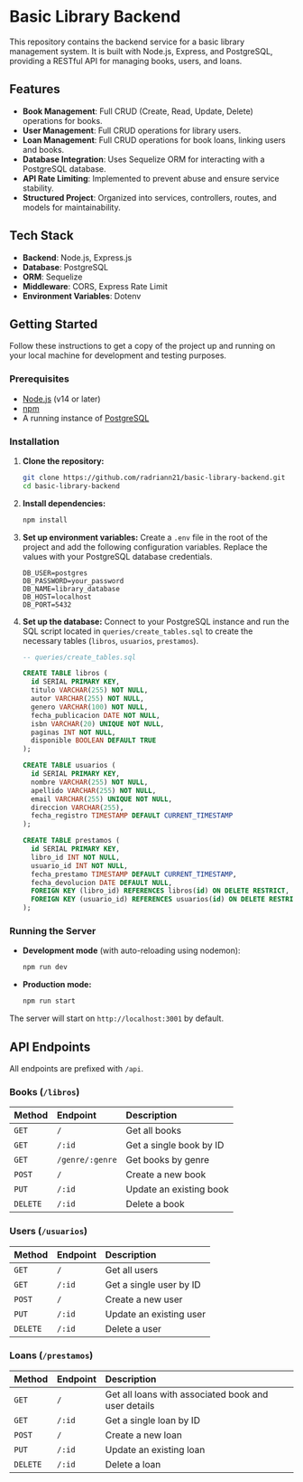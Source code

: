 # Basic Library Backend

This repository contains the backend service for a basic library management system. It is built with Node.js, Express, and PostgreSQL, providing a RESTful API for managing books, users, and loans.

## Features

*   **Book Management**: Full CRUD (Create, Read, Update, Delete) operations for books.
*   **User Management**: Full CRUD operations for library users.
*   **Loan Management**: Full CRUD operations for book loans, linking users and books.
*   **Database Integration**: Uses Sequelize ORM for interacting with a PostgreSQL database.
*   **API Rate Limiting**: Implemented to prevent abuse and ensure service stability.
*   **Structured Project**: Organized into services, controllers, routes, and models for maintainability.

## Tech Stack

*   **Backend**: Node.js, Express.js
*   **Database**: PostgreSQL
*   **ORM**: Sequelize
*   **Middleware**: CORS, Express Rate Limit
*   **Environment Variables**: Dotenv

## Getting Started

Follow these instructions to get a copy of the project up and running on your local machine for development and testing purposes.

### Prerequisites

*   [Node.js](https://nodejs.org/en/) (v14 or later)
*   [npm](https://www.npmjs.com/)
*   A running instance of [PostgreSQL](https://www.postgresql.org/)

### Installation

1.  **Clone the repository:**
    ```sh
    git clone https://github.com/radriann21/basic-library-backend.git
    cd basic-library-backend
    ```

2.  **Install dependencies:**
    ```sh
    npm install
    ```

3.  **Set up environment variables:**
    Create a `.env` file in the root of the project and add the following configuration variables. Replace the values with your PostgreSQL database credentials.

    ```env
    DB_USER=postgres
    DB_PASSWORD=your_password
    DB_NAME=library_database
    DB_HOST=localhost
    DB_PORT=5432
    ```

4.  **Set up the database:**
    Connect to your PostgreSQL instance and run the SQL script located in `queries/create_tables.sql` to create the necessary tables (`libros`, `usuarios`, `prestamos`).

    ```sql
    -- queries/create_tables.sql

    CREATE TABLE libros (
      id SERIAL PRIMARY KEY,
      titulo VARCHAR(255) NOT NULL,
      autor VARCHAR(255) NOT NULL,
      genero VARCHAR(100) NOT NULL,
      fecha_publicacion DATE NOT NULL,
      isbn VARCHAR(20) UNIQUE NOT NULL,
      paginas INT NOT NULL,
      disponible BOOLEAN DEFAULT TRUE
    );

    CREATE TABLE usuarios (
      id SERIAL PRIMARY KEY,
      nombre VARCHAR(255) NOT NULL,
      apellido VARCHAR(255) NOT NULL,
      email VARCHAR(255) UNIQUE NOT NULL,
      direccion VARCHAR(255),
      fecha_registro TIMESTAMP DEFAULT CURRENT_TIMESTAMP
    );

    CREATE TABLE prestamos (
      id SERIAL PRIMARY KEY,
      libro_id INT NOT NULL,
      usuario_id INT NOT NULL,
      fecha_prestamo TIMESTAMP DEFAULT CURRENT_TIMESTAMP,
      fecha_devolucion DATE DEFAULT NULL,
      FOREIGN KEY (libro_id) REFERENCES libros(id) ON DELETE RESTRICT,
      FOREIGN KEY (usuario_id) REFERENCES usuarios(id) ON DELETE RESTRICT
    );
    ```

### Running the Server

*   **Development mode** (with auto-reloading using nodemon):
    ```sh
    npm run dev
    ```

*   **Production mode:**
    ```sh
    npm run start
    ```

The server will start on `http://localhost:3001` by default.

## API Endpoints

All endpoints are prefixed with `/api`.

### Books (`/libros`)

| Method | Endpoint              | Description               |
| :----- | :-------------------- | :------------------------ |
| `GET`  | `/`                   | Get all books             |
| `GET`  | `/:id`                | Get a single book by ID   |
| `GET`  | `/genre/:genre`       | Get books by genre        |
| `POST` | `/`                   | Create a new book         |
| `PUT`  | `/:id`                | Update an existing book   |
| `DELETE`| `/:id`               | Delete a book             |

### Users (`/usuarios`)

| Method | Endpoint | Description                 |
| :----- | :------- | :-------------------------- |
| `GET`  | `/`      | Get all users               |
| `GET`  | `/:id`   | Get a single user by ID     |
| `POST` | `/`      | Create a new user           |
| `PUT`  | `/:id`   | Update an existing user     |
| `DELETE`| `/:id`  | Delete a user               |

### Loans (`/prestamos`)

| Method | Endpoint | Description                                         |
| :----- | :------- | :-------------------------------------------------- |
| `GET`  | `/`      | Get all loans with associated book and user details |
| `GET`  | `/:id`   | Get a single loan by ID                             |
| `POST` | `/`      | Create a new loan                                   |
| `PUT`  | `/:id`   | Update an existing loan                             |
| `DELETE`| `/:id`  | Delete a loan                                       |
